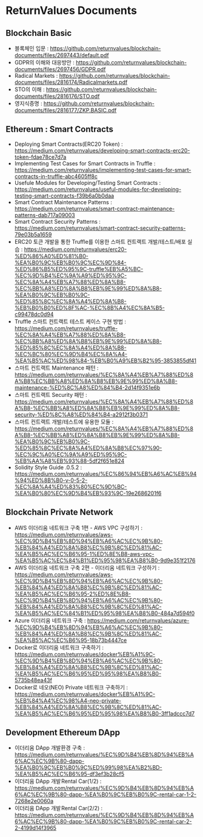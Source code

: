# ReturnValues Documents

## Blockchain Basic

- 블록체인 입문 : https://github.com/returnvalues/blockchain-documents/files/2697443/default.pdf
- GDPR의 이해와 대응방안 : https://github.com/returnvalues/blockchain-documents/files/2697456/GDPR.pdf
- Radical Markets : https://github.com/returnvalues/blockchain-documents/files/2816174/Radicalmarkets.pdf
- STO의 이해 : https://github.com/returnvalues/blockchain-documents/files/2816176/STO.pdf
- 영지식증명 : https://github.com/returnvalues/blockchain-documents/files/2816177/ZKP.BASIC.pdf

## Ethereum : Smart Contracts

- Deploying Smart Contracts(ERC20 Token) : https://medium.com/returnvalues/developing-smart-contracts-erc20-token-fdae78ce7d7a
- Implementing Test Cases for Smart Contracts in Truffle : https://medium.com/returnvalues/implementing-test-cases-for-smart-contracts-in-truffle-abc4605ff8c
- Usefule Modules for Developing/Testing Smart Contracts : https://medium.com/returnvalues/useful-modules-for-developing-testing-smart-contracts-f39b6a0b0daa
- Smart Contract Maintenance Patterns : https://medium.com/returnvalues/smart-contract-maintenance-patterns-dab717a09003
- Smart Contract Security Patterns : https://medium.com/returnvalues/smart-contract-security-patterns-79e03b5a1659
- ERC20 토큰 개발을 통한 Truffle를 이용한 스마트 컨트랙트 개발/테스트/배포 실습 : https://medium.com/returnvalues/erc20-%ED%86%A0%ED%81%B0-%EA%B0%9C%EB%B0%9C%EC%9D%84-%ED%86%B5%ED%95%9C-truffle%EB%A5%BC-%EC%9D%B4%EC%9A%A9%ED%95%9C-%EC%8A%A4%EB%A7%88%ED%8A%B8-%EC%BB%A8%ED%8A%B8%EB%9E%99%ED%8A%B8-%EA%B0%9C%EB%B0%9C-%ED%85%8C%EC%8A%A4%ED%8A%B8-%EB%B0%B0%ED%8F%AC-%EC%8B%A4%EC%8A%B5-c99478dc0d94
- Truffle 스마트 컨트랙트 테스트 케이스 구현 방법 : https://medium.com/returnvalues/truffle-%EC%8A%A4%EB%A7%88%ED%8A%B8-%EC%BB%A8%ED%8A%B8%EB%9E%99%ED%8A%B8-%ED%85%8C%EC%8A%A4%ED%8A%B8-%EC%BC%80%EC%9D%B4%EC%8A%A4-%EA%B5%AC%ED%98%84-%EB%B0%A9%EB%B2%95-3853855df41
- 스마트 컨트랙트 Maintenance 패턴 : https://medium.com/returnvalues/%EC%8A%A4%EB%A7%88%ED%8A%B8%EC%BB%A8%ED%8A%B8%EB%9E%99%ED%8A%B8-maintenance-%ED%8C%A8%ED%84%B4-2d14f9351e6b
- 스마트 컨트랙트 Security 패턴 : https://medium.com/returnvalues/%EC%8A%A4%EB%A7%88%ED%8A%B8-%EC%BB%A8%ED%8A%B8%EB%9E%99%ED%8A%B8-security-%ED%8C%A8%ED%84%B4-a2912f3b0371
- 스마트 컨트랙트 개발/테스트에 유용한 모듈 : https://medium.com/returnvalues/%EC%8A%A4%EB%A7%88%ED%8A%B8-%EC%BB%A8%ED%8A%B8%EB%9E%99%ED%8A%B8-%EA%B0%9C%EB%B0%9C-%ED%85%8C%EC%8A%A4%ED%8A%B8%EC%97%90-%EC%9C%A0%EC%9A%A9%ED%95%9C-%EB%AA%A8%EB%93%88-5df2f651e824
- Solidity Style Guide .0.5.2 : https://medium.com/returnvalues/%EC%86%94%EB%A6%AC%EB%94%94%ED%8B%B0-v-0-5-2-%EC%8A%A4%ED%83%80%EC%9D%BC-%EA%B0%80%EC%9D%B4%EB%93%9C-19e2686201f6

## Blockchain Private Network

- AWS 이더리움 네트워크 구축 1편 - AWS VPC 구성하기 : https://medium.com/returnvalues/aws-%EC%9D%B4%EB%8D%94%EB%A6%AC%EC%9B%80-%EB%84%A4%ED%8A%B8%EC%9B%8C%ED%81%AC-%EA%B5%AC%EC%B6%95-1%ED%8E%B8-aws-vpc-%EA%B5%AC%EC%84%B1%ED%95%98%EA%B8%B0-9d9e351f2176
- AWS 이더리움 네트워크 구축 2편 - 이더리움 네트워크 구성하기 : https://medium.com/returnvalues/aws-%EC%9D%B4%EB%8D%94%EB%A6%AC%EC%9B%80-%EB%84%A4%ED%8A%B8%EC%9B%8C%ED%81%AC-%EA%B5%AC%EC%B6%95-2%ED%8E%B8-%EC%9D%B4%EB%8D%94%EB%A6%AC%EC%9B%80-%EB%84%A4%ED%8A%B8%EC%9B%8C%ED%81%AC-%EA%B5%AC%EC%84%B1%ED%95%98%EA%B8%B0-484a7d594f0
- Azure 이더리움 네트워크 구축 : https://medium.com/returnvalues/azure-%EC%9D%B4%EB%8D%94%EB%A6%AC%EC%9B%80-%EB%84%A4%ED%8A%B8%EC%9B%8C%ED%81%AC-%EA%B5%AC%EC%B6%95-18b73b4447ce
- Docker로 이더리움 네트워크 구축하기 : https://medium.com/returnvalues/docker%EB%A1%9C-%EC%9D%B4%EB%8D%94%EB%A6%AC%EC%9B%80-%EB%84%A4%ED%8A%B8%EC%9B%8C%ED%81%AC-%EA%B5%AC%EC%B6%95%ED%95%98%EA%B8%B0-5735b48ea43f
- Docker로 네오(NEO) Private 네트워크 구축하기 : https://medium.com/returnvalues/docker%EB%A1%9C-%EB%84%A4%EC%98%A4-neo-private-%EB%84%A4%ED%8A%B8%EC%9B%8C%ED%81%AC-%EA%B5%AC%EC%B6%95%ED%95%98%EA%B8%B0-3ff1adccc7d7

## Development Ethereum DApp

- 이더리움 DApp 개발환경 구축 : https://medium.com/returnvalues/%EC%9D%B4%EB%8D%94%EB%A6%AC%EC%9B%80-dapp-%EA%B0%9C%EB%B0%9C%ED%99%98%EA%B2%BD-%EA%B5%AC%EC%B6%95-df3ef3b28cf5
- 이더리움 DApp 개발 Rental Car(1/2) : https://medium.com/returnvalues/%EC%9D%B4%EB%8D%94%EB%A6%AC%EC%9B%80-dapp-%EA%B0%9C%EB%B0%9C-rental-car-1-2-7268e2e0060a
- 이더리움 DApp 개발 Rental Car(2/2) : https://medium.com/returnvalues/%EC%9D%B4%EB%8D%94%EB%A6%AC%EC%9B%80-dapp-%EA%B0%9C%EB%B0%9C-rental-car-2-2-4199d14f3965
